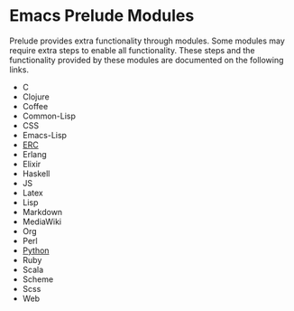 # Emacs Prelude Modules

Prelude provides extra functionality through modules. Some modules may
require extra steps to enable all functionality. These steps and the
functionality provided by these modules are documented on the
following links.

-   C
-   Clojure
-   Coffee
-   Common-Lisp
-   CSS
-   Emacs-Lisp
-   [ERC](prelude-erc.md)
-   Erlang
-   Elixir
-   Haskell
-   JS
-   Latex
-   Lisp
-   Markdown
-   MediaWiki
-   Org
-   Perl
-   [Python](prelude-python.md)
-   Ruby
-   Scala
-   Scheme
-   Scss
-   Web
